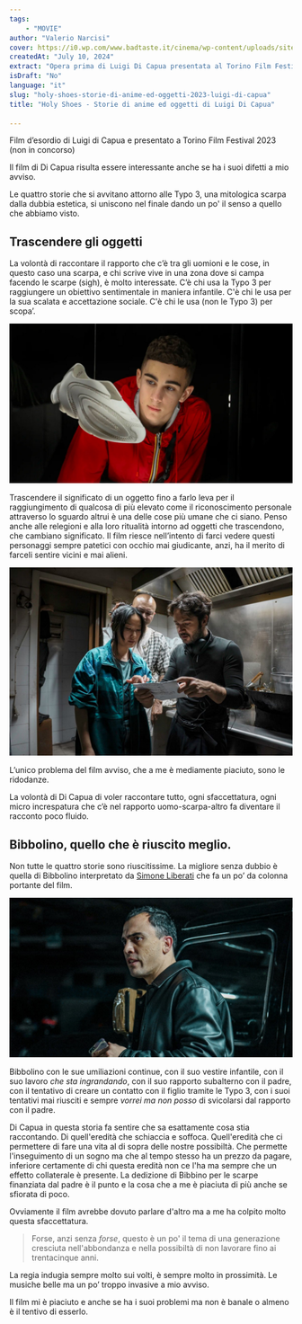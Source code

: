 ```yaml
---
tags: 
    - "MOVIE"
author: "Valerio Narcisi"
cover: https://i0.wp.com/www.badtaste.it/cinema/wp-content/uploads/sites/1/2024/07/holy-shoes-cover.jpg?fit=1280%2C720&quality=85&strip=all&ssl=1
createdAt: "July 10, 2024"
extract: "Opera prima di Luigi Di Capua presentata al Torino Film Festival 2023 investiga l’umana attitutinde di transcendere gli oggetti e di quattro tentativi di usare le scarpe per raggiungere un riconoscimento a questo mondo."
isDraft: "No"
language: "it"
slug: "holy-shoes-storie-di-anime-ed-oggetti-2023-luigi-di-capua"
title: "Holy Shoes - Storie di anime ed oggetti di Luigi Di Capua"

---
```

Film d’esordio di Luigi di Capua e presentato a Torino Film Festival 2023 (non in concorso)

Il film di Di Capua risulta essere interessante anche se ha i suoi difetti a mio avviso.

Le quattro storie che si avvitano attorno alle Typo 3, una mitologica scarpa dalla dubbia estetica, si uniscono nel finale dando un po' il senso a quello che abbiamo visto.

## Trascendere gli oggetti

La volontà di raccontare il rapporto che c’è tra gli uomioni e le cose, in questo caso una scarpa, e chi scrive vive in una zona dove si campa facendo le scarpe (sigh), è molto interessate. C’è chi usa la Typo 3 per raggiungere un obiettivo sentimentale in maniera infantile. C'è chi le usa per la sua scalata e accettazione sociale. C'è chi le usa (non le Typo 3) per scopa’.

![Untitled](Holy_Shoes_-_Luigi_di_Capua_955b7d8173bb426ba2cba150e9913cc0/Untitled1.png)

Trascendere il significato di un oggetto fino a farlo leva per il raggiungimento di qualcosa di più elevato come il riconoscimento personale attraverso lo sguardo altrui è una delle cose più umane che ci siano. Penso anche alle relegioni e alla loro ritualità intorno ad oggetti che trascendono, che cambiano significato. Il film riesce nell’intento di farci vedere questi personaggi sempre patetici con occhio mai giudicante, anzi, ha il merito di farceli sentire vicini e mai alieni.

![Untitled](Holy_Shoes_-_Luigi_di_Capua_955b7d8173bb426ba2cba150e9913cc0/Untitled2.png)

L’unico problema del film avviso, che a me è mediamente piaciuto, sono le ridodanze. 

La volontà di Di Capua di voler raccontare tutto, ogni sfaccettatura, ogni micro increspatura che c’è nel rapporto uomo-scarpa-altro fa diventare il racconto poco fluido.

## Bibbolino, quello che è riuscito meglio.

Non tutte le quattro storie sono riuscitissime. La migliore senza dubbio è quella di Bibbolino interpretato da [Simone Liberati](https://letterboxd.com/actor/simone-liberati/) che fa un po’ da colonna portante del film.

![Untitled](Holy_Shoes_-_Luigi_di_Capua_955b7d8173bb426ba2cba150e9913cc0/Untitled3.png)

Bibbolino con le sue umiliazioni continue, con il suo vestire infantile, con il suo lavoro *che sta ingrandando*, con il suo rapporto subalterno con il padre,  con il tentativo di creare un contatto con il figlio tramite le Typo 3, con i suoi tentativi mai riusciti e sempre *vorrei ma non posso* di svicolarsi dal rapporto con il padre.

Di Capua in questa storia fa sentire che sa esattamente cosa stia raccontando. Di quell'eredità che schiaccia e soffoca. Quell'eredità che ci permettere di fare una vita al di sopra delle nostre possibiltà. Che permette l'inseguimento di un sogno ma che al tempo stesso ha un prezzo da pagare, inferiore certamente di chi questa eredità non ce l'ha ma sempre che un effetto collaterale è presente.
La dedizione di Bibbino per le scarpe finanziata dal padre è il punto e la cosa che a me è piaciuta di più anche se sfiorata di poco. 

Ovviamente il film avrebbe dovuto parlare d'altro ma a me ha colpito molto questa sfaccettatura.

> Forse, anzi senza *forse*, questo è un po' il tema di una generazione cresciuta nell'abbondanza e nella possibiltà di non lavorare fino ai trentacinque anni.


La regia indugia sempre molto sui volti, è sempre molto in prossimità. Le musiche belle ma un po’ troppo invasive a mio avviso.

Il film mi è piaciuto e anche se ha i suoi problemi ma non è banale o almeno è il tentivo di esserlo.
